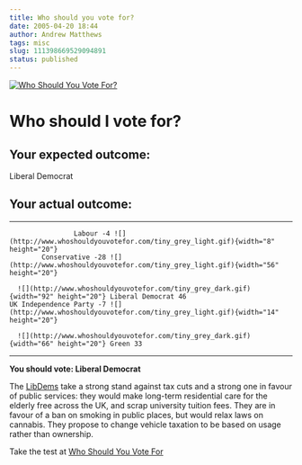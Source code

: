 ```yaml
---
title: Who should you vote for?
date: 2005-04-20 18:44
author: Andrew Matthews
tags: misc
slug: 111398669529094891
status: published
---
```


[![Who Should You Vote For?](http://www.whoshouldyouvotefor.com/wsyvfbloglogo.jpg)](http://www.whoshouldyouvotefor.com)

Who should I vote for?
======================

Your expected outcome:
----------------------

Liberal Democrat

Your actual outcome:
--------------------

  -------------------------------------------------------------------------------------------------------------- --------------------------------------------------------------------------------------------------------
                    Labour -4 ![](http://www.whoshouldyouvotefor.com/tiny_grey_light.gif){width="8" height="20"}
            Conservative -28 ![](http://www.whoshouldyouvotefor.com/tiny_grey_light.gif){width="56" height="20"}
                                                                                                                 ![](http://www.whoshouldyouvotefor.com/tiny_grey_dark.gif){width="92" height="20"} Liberal Democrat 46
    UK Independence Party -7 ![](http://www.whoshouldyouvotefor.com/tiny_grey_light.gif){width="14" height="20"}
                                                                                                                 ![](http://www.whoshouldyouvotefor.com/tiny_grey_dark.gif){width="66" height="20"} Green 33
  -------------------------------------------------------------------------------------------------------------- --------------------------------------------------------------------------------------------------------

**You should vote: Liberal Democrat**

The [LibDems](http://www.libdems.org.uk) take a strong stand against tax cuts and a strong one in favour of public services: they would make long-term residential care for the elderly free across the UK, and scrap university tuition fees. They are in favour of a ban on smoking in public places, but would relax laws on cannabis. They propose to change vehicle taxation to be based on usage rather than ownership.

Take the test at [Who Should You Vote For](http://www.whoshouldyouvotefor.com)
